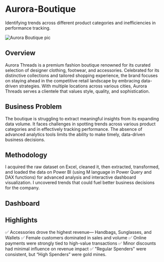 # Aurora-Boutique
Identifying trends across different product categories and  inefficiencies in performance tracking.

![Aurora Boutique pic](https://github.com/user-attachments/assets/369e87a8-b491-4d84-b4f1-61c0b1fbba9b)

## Overview
Aurora Threads is a premium fashion boutique renowned for its curated selection of designer clothing, footwear, and accessories. 
Celebrated for its distinctive collections and tailored shopping experience, the brand focuses on staying ahead in the competitive retail landscape by embracing data-driven strategies. 
With multiple locations across various cities, Aurora Threads serves a clientele that values style, quality, and sophistication.

## Business Problem
The boutique is struggling to extract meaningful insights from its expanding data volume. It faces challenges in spotting trends across various product categories and in effectively tracking performance. 
The absence of advanced analytics tools limits the ability to make timely, data-driven business decisions.

## Methodology
I acquired the raw dataset on Excel, cleaned it, then extracted, transformed, and loaded the data on Power BI (using M language in Power Query and DAX functions) for advanced analysis and interactive dashboard visualization. 
I uncovered trends that could fuel better business decisions for the company.

  ## Dashboard

  ## Highlights
 ✅ Accessories drove the highest revenue— Handbags, Sunglasses, and Wallets
 ✅ Female customers dominated in sales and volume
 ✅ Online payments were strongly tied to high-value transactions
 ✅ Minor discounts had minimal influence on revenue impact
 ✅ "Regular Spenders" were consistent, but “High Spenders” were gold mines.

 
